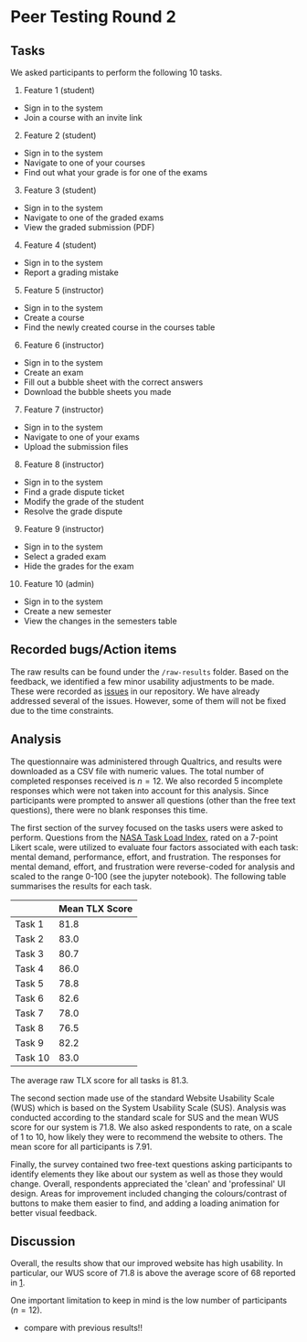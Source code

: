 # Peer Testing Round 2

## Tasks

We asked participants to perform the following 10 tasks.

1. Feature 1 (student)

* Sign in to the system
* Join a course with an invite link

2. Feature 2 (student)

* Sign in to the system
* Navigate to one of your courses
* Find out what your grade is for one of the exams

3. Feature 3 (student)

* Sign in to the system
* Navigate to one of the graded exams
* View the graded submission (PDF)

4. Feature 4 (student)

* Sign in to the system
* Report a grading mistake

5. Feature 5 (instructor)

* Sign in to the system
* Create a course
* Find the newly created course in the courses table

6. Feature 6 (instructor)

* Sign in to the system
* Create an exam
* Fill out a bubble sheet with the correct answers
* Download the bubble sheets you made

7. Feature 7 (instructor)

* Sign in to the system
* Navigate to one of your exams
* Upload the submission files

8. Feature 8 (instructor)

* Sign in to the system
* Find a grade dispute ticket
* Modify the grade of the student
* Resolve the grade dispute

9. Feature 9 (instructor)

* Sign in to the system
* Select a graded exam
* Hide the grades for the exam

10. Feature 10 (admin)

* Sign in to the system
* Create a new semester
* View the changes in the semesters table

## Recorded bugs/Action items

The raw results can be found under the `/raw-results` folder. Based on the feedback, we identified a few minor usability adjustments to be made. These were recorded as [issues](https://github.com/UBCO-COSC499-Summer-2024/team-7-capstone-team-7-falcon/issues/428) in our repository. We have already addressed several of the issues. However, some of them will not be fixed due to the time constraints. 

## Analysis

The questionnaire was administered through Qualtrics, and results were downloaded as a CSV file with numeric values. The total number of completed responses received is $n=12$. We also recorded 5 incomplete responses which were not taken into account for this analysis. Since participants were prompted to answer all questions (other than the free text questions), there were no blank responses this time.

The first section of the survey focused on the tasks users were asked to perform. Questions from the [NASA Task Load Index](https://humansystems.arc.nasa.gov/groups/tlx/downloads/TLXScale.pdf), rated on a 7-point Likert scale, were utilized to evaluate four factors associated with each task: mental demand, performance, effort, and frustration. The responses for mental demand, effort, and frustration were reverse-coded for analysis and scaled to the range 0-100 (see the jupyter notebook). The following table summarises the results for each task.

|         | Mean TLX Score |
|---------|----------------|
| Task 1  | 81.8           |
| Task 2  | 83.0           |
| Task 3  | 80.7           |
| Task 4  | 86.0           |
| Task 5  | 78.8           |
| Task 6  | 82.6           |
| Task 7  | 78.0           |
| Task 8  | 76.5           |
| Task 9  | 82.2           |
| Task 10 | 83.0           |

The average raw TLX score for all tasks is $81.3$.

The second section made use of the standard Website Usability Scale (WUS) which is based on the System Usability Scale (SUS). Analysis was conducted according to the standard scale for SUS and the mean WUS score for our system is $71.8$. We also asked respondents to rate, on a scale of 1 to 10, how likely they were to recommend the website to others. The mean score for all participants is $7.91$.

Finally, the survey contained two free-text questions asking participants to identify elements they like about our system as well as those they would change. Overall, respondents appreciated the 'clean' and 'professinal' UI design. Areas for improvement included changing the colours/contrast of buttons to make them easier to find, and adding a loading animation for better visual feedback.

## Discussion

Overall, the results show that our improved website has high usability. In particular, our WUS score of $71.8$ is above the average score of $68$ reported in [1](https://measuringu.com/sus/). 

One important limitation to keep in mind is the low number of participants ($n=12$). 


- compare with previous results!!